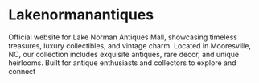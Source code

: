 # Lakenormanantiques
Official website for Lake Norman Antiques Mall, showcasing timeless treasures, luxury collectibles, and vintage charm. Located in Mooresville, NC, our collection includes exquisite antiques, rare decor, and unique heirlooms. Built for antique enthusiasts and collectors to explore and connect
